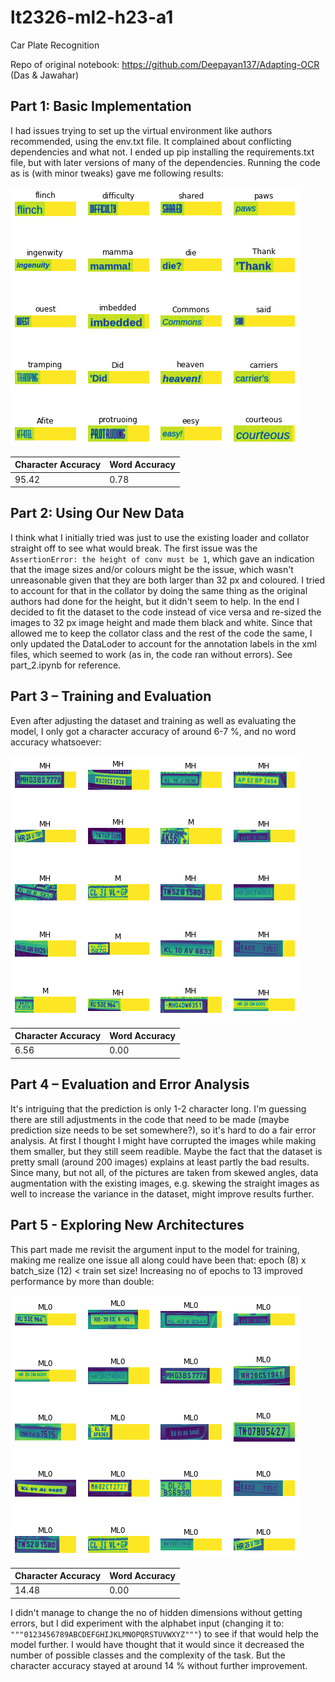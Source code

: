 # lt2326-ml2-h23-a1
Car Plate Recognition

Repo of original notebook: https://github.com/Deepayan137/Adapting-OCR (Das & Jawahar)

## Part 1: Basic Implementation
I had issues trying to set up the virtual environment like authors recommended, using the env.txt file. It complained about conflicting dependencies and what not. I ended up pip installing the requirements.txt file, but with later versions of many of the dependencies. Running the code as is (with minor tweaks) gave me following results:

![part1 results](https://github.com/datatjej/lt2326-ml2-h23-a1/blob/main/part1_results.png)

| Character Accuracy  |  Word Accuracy |
|---|---|
|95.42   |  0.78 |

## Part 2: Using Our New Data
I think what I initially tried was just to use the existing loader and collator straight off to see what would break. The first issue was the `AssertionError: the height of conv must be 1`, which gave an indication that the image sizes and/or colours might be the issue, which wasn't unreasonable given that they are both larger than 32 px and coloured. I tried to account for that in the collator by doing the same thing as the original authors had done for the height, but it didn't seem to help. In the end I decided to fit the dataset to the code instead of vice versa and re-sized the images to 32 px image height and made them black and white. Since that allowed me to keep the collator class and the rest of the code the same, I only updated the DataLoder to account for the annotation labels in the xml files, which seemed to work (as in, the code ran without errors). See part_2.ipynb for reference. 

## Part 3 – Training and Evaluation
Even after adjusting the dataset and training as well as evaluating the model, I only got a character accuracy of around 6-7 %, and no word accuracy whatsoever: 

![part2 results](https://github.com/datatjej/lt2326-ml2-h23-a1/blob/main/part2_results.png)

| Character Accuracy  |  Word Accuracy |
|---|---|
|6.56   |  0.00 |

## Part 4 – Evaluation and Error Analysis
It's intriguing that the prediction is only 1-2 character long. I'm guessing there are still adjustments in the code that need to be made (maybe prediction size needs to be set somewhere?), so it's hard to do a fair error analysis. At first I thought I might have corrupted the images while making them smaller, but they still seem readible. Maybe the fact that the dataset is pretty small (around 200 images) explains at least partly the bad results. Since many, but not all, of the pictures are taken from skewed angles, data augmentation with the existing images, e.g. skewing the straight images as well to increase the variance in the dataset, might improve results further.

## Part 5 - Exploring New Architectures
This part made me revisit the argument input to the model for training, making me realize one issue all along could have been that: epoch (8) x batch_size (12) < train set size! Increasing no of epochs to 13 improved performance by more than double:

![part2 results](https://github.com/datatjej/lt2326-ml2-h23-a1/blob/main/part2_results_2.png)

| Character Accuracy  |  Word Accuracy |
|---|---|
|14.48  |  0.00 |

I didn't manage to change the no of hidden dimensions without getting errors, but I did experiment with the alphabet input (changing it to: `"""0123456789ABCDEFGHIJKLMNOPQRSTUVWXYZ"""`) to see if that would help the model further. I would have thought that it would since it decreased the number of possible classes and the complexity of the task. But the character accuracy stayed at around 14 % without further improvement.
